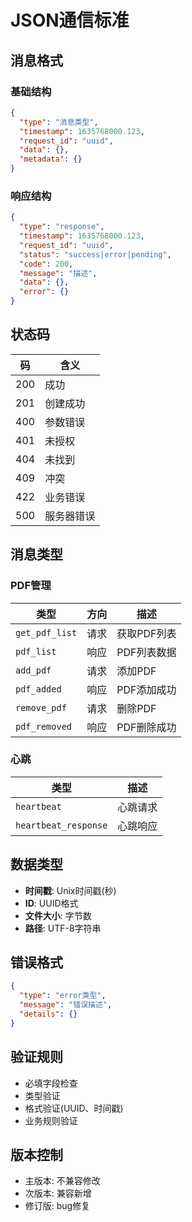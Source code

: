 # JSON通信标准

## 消息格式

### 基础结构
```json
{
  "type": "消息类型",
  "timestamp": 1635768000.123,
  "request_id": "uuid",
  "data": {},
  "metadata": {}
}
```

### 响应结构
```json
{
  "type": "response",
  "timestamp": 1635768000.123,
  "request_id": "uuid",
  "status": "success|error|pending",
  "code": 200,
  "message": "描述",
  "data": {},
  "error": {}
}
```

## 状态码
| 码 | 含义 |
|---|---|
| 200 | 成功 |
| 201 | 创建成功 |
| 400 | 参数错误 |
| 401 | 未授权 |
| 404 | 未找到 |
| 409 | 冲突 |
| 422 | 业务错误 |
| 500 | 服务器错误 |

## 消息类型

### PDF管理
| 类型 | 方向 | 描述 |
|---|---|---|
| `get_pdf_list` | 请求 | 获取PDF列表 |
| `pdf_list` | 响应 | PDF列表数据 |
| `add_pdf` | 请求 | 添加PDF |
| `pdf_added` | 响应 | PDF添加成功 |
| `remove_pdf` | 请求 | 删除PDF |
| `pdf_removed` | 响应 | PDF删除成功 |

### 心跳
| 类型 | 描述 |
|---|---|
| `heartbeat` | 心跳请求 |
| `heartbeat_response` | 心跳响应 |

## 数据类型
- **时间戳**: Unix时间戳(秒)
- **ID**: UUID格式
- **文件大小**: 字节数
- **路径**: UTF-8字符串

## 错误格式
```json
{
  "type": "error类型",
  "message": "错误描述",
  "details": {}
}
```

## 验证规则
- 必填字段检查
- 类型验证
- 格式验证(UUID、时间戳)
- 业务规则验证

## 版本控制
- 主版本: 不兼容修改
- 次版本: 兼容新增
- 修订版: bug修复